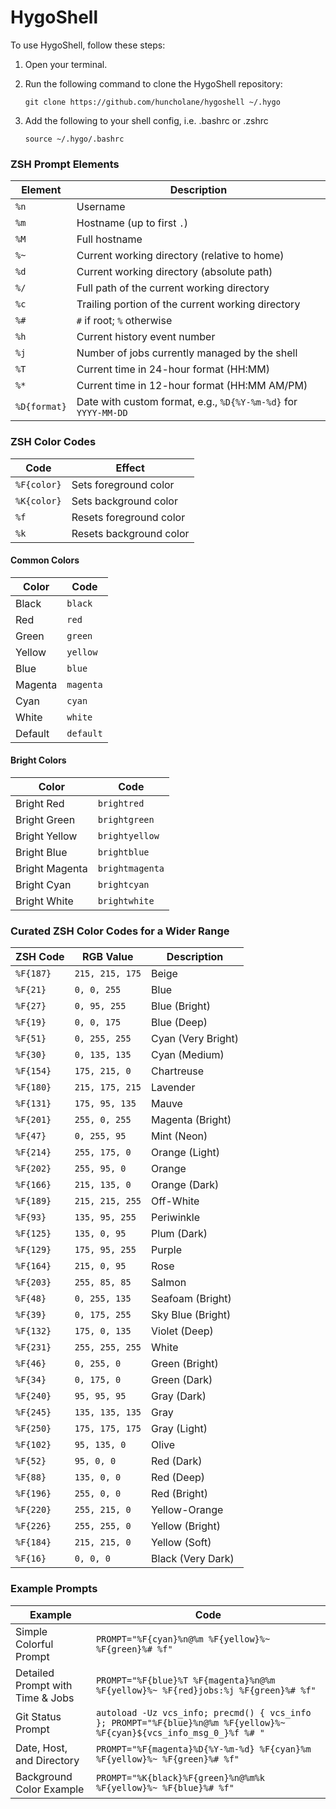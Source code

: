 # HygoShell

To use HygoShell, follow these steps:

1. Open your terminal.
2. Run the following command to clone the HygoShell repository:

   ```
   git clone https://github.com/huncholane/hygoshell ~/.hygo
   ```

3. Add the following to your shell config, i.e. .bashrc or .zshrc

   ```
   source ~/.hygo/.bashrc
   ```

### ZSH Prompt Elements

| Element      | Description                                                    |
| ------------ | -------------------------------------------------------------- |
| `%n`         | Username                                                       |
| `%m`         | Hostname (up to first `.`)                                     |
| `%M`         | Full hostname                                                  |
| `%~`         | Current working directory (relative to home)                   |
| `%d`         | Current working directory (absolute path)                      |
| `%/`         | Full path of the current working directory                     |
| `%c`         | Trailing portion of the current working directory              |
| `%#`         | `#` if root; `%` otherwise                                     |
| `%h`         | Current history event number                                   |
| `%j`         | Number of jobs currently managed by the shell                  |
| `%T`         | Current time in 24-hour format (HH:MM)                         |
| `%*`         | Current time in 12-hour format (HH:MM AM/PM)                   |
| `%D{format}` | Date with custom format, e.g., `%D{%Y-%m-%d}` for `YYYY-MM-DD` |

### ZSH Color Codes

| Code        | Effect                  |
| ----------- | ----------------------- |
| `%F{color}` | Sets foreground color   |
| `%K{color}` | Sets background color   |
| `%f`        | Resets foreground color |
| `%k`        | Resets background color |

#### Common Colors

| Color   | Code      |
| ------- | --------- |
| Black   | `black`   |
| Red     | `red`     |
| Green   | `green`   |
| Yellow  | `yellow`  |
| Blue    | `blue`    |
| Magenta | `magenta` |
| Cyan    | `cyan`    |
| White   | `white`   |
| Default | `default` |

#### Bright Colors

| Color          | Code            |
| -------------- | --------------- |
| Bright Red     | `brightred`     |
| Bright Green   | `brightgreen`   |
| Bright Yellow  | `brightyellow`  |
| Bright Blue    | `brightblue`    |
| Bright Magenta | `brightmagenta` |
| Bright Cyan    | `brightcyan`    |
| Bright White   | `brightwhite`   |

### Curated ZSH Color Codes for a Wider Range

| ZSH Code  | RGB Value       | Description        |
| --------- | --------------- | ------------------ |
| `%F{187}` | `215, 215, 175` | Beige              |
| `%F{21}`  | `0, 0, 255`     | Blue               |
| `%F{27}`  | `0, 95, 255`    | Blue (Bright)      |
| `%F{19}`  | `0, 0, 175`     | Blue (Deep)        |
| `%F{51}`  | `0, 255, 255`   | Cyan (Very Bright) |
| `%F{30}`  | `0, 135, 135`   | Cyan (Medium)      |
| `%F{154}` | `175, 215, 0`   | Chartreuse         |
| `%F{180}` | `215, 175, 215` | Lavender           |
| `%F{131}` | `175, 95, 135`  | Mauve              |
| `%F{201}` | `255, 0, 255`   | Magenta (Bright)   |
| `%F{47}`  | `0, 255, 95`    | Mint (Neon)        |
| `%F{214}` | `255, 175, 0`   | Orange (Light)     |
| `%F{202}` | `255, 95, 0`    | Orange             |
| `%F{166}` | `215, 135, 0`   | Orange (Dark)      |
| `%F{189}` | `215, 215, 255` | Off-White          |
| `%F{93}`  | `135, 95, 255`  | Periwinkle         |
| `%F{125}` | `135, 0, 95`    | Plum (Dark)        |
| `%F{129}` | `175, 95, 255`  | Purple             |
| `%F{164}` | `215, 0, 95`    | Rose               |
| `%F{203}` | `255, 85, 85`   | Salmon             |
| `%F{48}`  | `0, 255, 135`   | Seafoam (Bright)   |
| `%F{39}`  | `0, 175, 255`   | Sky Blue (Bright)  |
| `%F{132}` | `175, 0, 135`   | Violet (Deep)      |
| `%F{231}` | `255, 255, 255` | White              |
| `%F{46}`  | `0, 255, 0`     | Green (Bright)     |
| `%F{34}`  | `0, 175, 0`     | Green (Dark)       |
| `%F{240}` | `95, 95, 95`    | Gray (Dark)        |
| `%F{245}` | `135, 135, 135` | Gray               |
| `%F{250}` | `175, 175, 175` | Gray (Light)       |
| `%F{102}` | `95, 135, 0`    | Olive              |
| `%F{52}`  | `95, 0, 0`      | Red (Dark)         |
| `%F{88}`  | `135, 0, 0`     | Red (Deep)         |
| `%F{196}` | `255, 0, 0`     | Red (Bright)       |
| `%F{220}` | `255, 215, 0`   | Yellow-Orange      |
| `%F{226}` | `255, 255, 0`   | Yellow (Bright)    |
| `%F{184}` | `215, 215, 0`   | Yellow (Soft)      |
| `%F{16}`  | `0, 0, 0`       | Black (Very Dark)  |

### Example Prompts

| Example                          | Code                                                                                                                 |
| -------------------------------- | -------------------------------------------------------------------------------------------------------------------- |
| Simple Colorful Prompt           | `PROMPT="%F{cyan}%n@%m %F{yellow}%~ %F{green}%# %f"`                                                                 |
| Detailed Prompt with Time & Jobs | `PROMPT="%F{blue}%T %F{magenta}%n@%m %F{yellow}%~ %F{red}jobs:%j %F{green}%# %f"`                                    |
| Git Status Prompt                | `autoload -Uz vcs_info; precmd() { vcs_info }; PROMPT="%F{blue}%n@%m %F{yellow}%~ %F{cyan}${vcs_info_msg_0_}%f %# "` |
| Date, Host, and Directory        | `PROMPT="%F{magenta}%D{%Y-%m-%d} %F{cyan}%m %F{yellow}%~ %F{green}%# %f"`                                            |
| Background Color Example         | `PROMPT="%K{black}%F{green}%n@%m%k %F{yellow}%~ %F{blue}%# %f"`                                                      |
